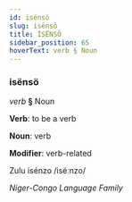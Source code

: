 ```yaml
---
id: isënsö
slug: isënsö
title: İSËNSÖ
sidebar_position: 65
hoverText: verb § Noun
---
```


### isënsö

*verb* **§** Noun

**Verb**: to be a verb

**Noun**: verb

**Modifier**: verb-related

Zulu isénzo /iséːnzo/

*Niger-Congo Language Family*